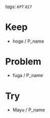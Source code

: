 ###### tags: `KPT` `017`

# Keep

- hoge / P_name

# Problem

- fuga / P_name

# Try

- Mayu / P_name
